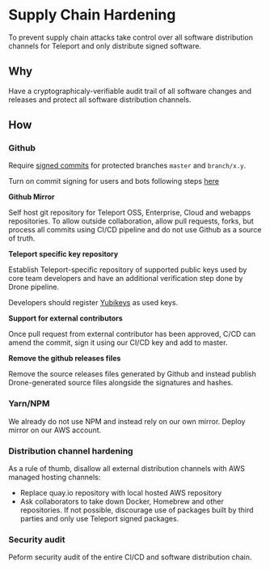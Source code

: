 # Supply Chain Hardening

To prevent supply chain attacks take control over all software distribution channels for Teleport and 
only distribute signed software.

## Why 

Have a cryptographicaly-verifiable audit trail of all software changes and releases 
and protect all software distribution channels.

## How

### Github

Require [signed commits](https://docs.github.com/en/free-pro-team@latest/github/authenticating-to-github/about-commit-signature-verification) 
for protected branches `master` and `branch/x.y`.

Turn on commit signing for users and bots following steps 
[here](https://docs.github.com/en/free-pro-team@latest/github/authenticating-to-github/about-commit-signature-verification)

**Github Mirror**

Self host git repository for Teleport OSS, Enterprise, Cloud and webapps repositories.
To allow outside collaboration, allow pull requests, forks, but process all commits using CI/CD pipeline 
and do not use Github as a source of truth.

**Teleport specific key repository**

Establish Teleport-specific repository of supported public keys used by core team developers and have an 
additional verification step done by Drone pipeline.

Developers should register [Yubikeys](https://www.engineerbetter.com/blog/yubikey-signed-commits/)
as used keys.

**Support for external contributors**

Once pull request from external contributor has been approved, C/CD can amend the commit, sign it using our CI/CD key
and add to master.

**Remove the github releases files**

Remove the source releases files generated by Github and instead publish Drone-generated source files alongside the signatures and hashes.

### Yarn/NPM

We already do not use NPM and instead rely on our own mirror. Deploy mirror on our AWS account.

### Distribution channel hardening

As a rule of thumb, disallow all external distribution channels with AWS managed hosting channels:

* Replace quay.io repository with local hosted AWS repository
* Ask collaborators to take down Docker, Homebrew and other repositories. If not possible, discourage use of packages built by third parties and only use Teleport signed packages.

### Security audit

Peform security audit of the entire CI/CD and software distribution chain.


